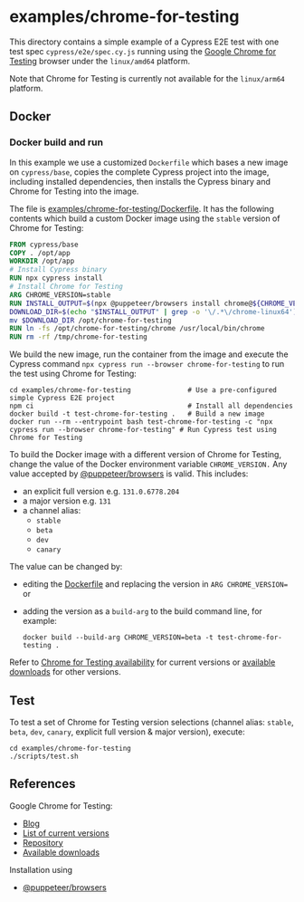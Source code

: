 # examples/chrome-for-testing

This directory contains a simple example of a Cypress E2E test with one test spec `cypress/e2e/spec.cy.js` running using the [Google Chrome for Testing](https://developer.chrome.com/blog/chrome-for-testing/) browser under the `linux/amd64` platform.

Note that Chrome for Testing is currently not available for the `linux/arm64` platform.

## Docker

### Docker build and run

In this example we use a customized `Dockerfile` which bases a new image on `cypress/base`, copies the complete Cypress project into the image, including installed dependencies, then installs the Cypress binary and Chrome for Testing into the image.

The file is [examples/chrome-for-testing/Dockerfile](./Dockerfile). It has the following contents which build a custom Docker image using the `stable` version of Chrome for Testing:

```dockerfile
FROM cypress/base
COPY . /opt/app
WORKDIR /opt/app
# Install Cypress binary
RUN npx cypress install
# Install Chrome for Testing
ARG CHROME_VERSION=stable
RUN INSTALL_OUTPUT=$(npx @puppeteer/browsers install chrome@${CHROME_VERSION} --path /tmp/chrome-for-testing) && \
DOWNLOAD_DIR=$(echo "$INSTALL_OUTPUT" | grep -o '\/.*\/chrome-linux64') && \
mv $DOWNLOAD_DIR /opt/chrome-for-testing
RUN ln -fs /opt/chrome-for-testing/chrome /usr/local/bin/chrome
RUN rm -rf /tmp/chrome-for-testing
```

We build the new image, run the container from the image and execute the Cypress command `npx cypress run --browser chrome-for-testing` to run the test using Chrome for Testing:

```shell
cd examples/chrome-for-testing              # Use a pre-configured simple Cypress E2E project
npm ci                                      # Install all dependencies
docker build -t test-chrome-for-testing .   # Build a new image
docker run --rm --entrypoint bash test-chrome-for-testing -c "npx cypress run --browser chrome-for-testing" # Run Cypress test using Chrome for Testing
```

To build the Docker image with a different version of Chrome for Testing, change the value of the Docker environment variable `CHROME_VERSION.` Any value accepted by [@puppeteer/browsers](https://pptr.dev/browsers-api) is valid. This includes:
- an explicit full version e.g. `131.0.6778.204`
- a major version e.g. `131`
- a channel alias:
  - `stable`
  - `beta`
  - `dev`
  - `canary`

The value can be changed by:
  - editing the [Dockerfile](./Dockerfile) and replacing the version in `ARG CHROME_VERSION=` or
  - adding the version as a `build-arg` to the build command line, for example:

    ```shell
    docker build --build-arg CHROME_VERSION=beta -t test-chrome-for-testing .
    ```

Refer to [Chrome for Testing availability](https://googlechromelabs.github.io/chrome-for-testing/) for current versions or [available downloads](https://googlechromelabs.github.io/chrome-for-testing/files) for other versions.

## Test

To test a set of Chrome for Testing version selections (channel alias: `stable`, `beta`, `dev`, `canary`, explicit full version & major version), execute:

```shell
cd examples/chrome-for-testing
./scripts/test.sh
```

## References

Google Chrome for Testing:

- [Blog](https://developer.chrome.com/blog/chrome-for-testing/)
- [List of current versions](https://googlechromelabs.github.io/chrome-for-testing/)
- [Repository](https://github.com/GoogleChromeLabs/chrome-for-testing)
- [Available downloads](https://googlechromelabs.github.io/chrome-for-testing/files)

Installation using

- [@puppeteer/browsers](https://pptr.dev/browsers-api)
